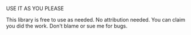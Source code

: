 USE IT AS YOU PLEASE 

This library is free to use as needed. 
No attribution needed. You can claim you did the work. 
Don't blame or sue me for bugs.